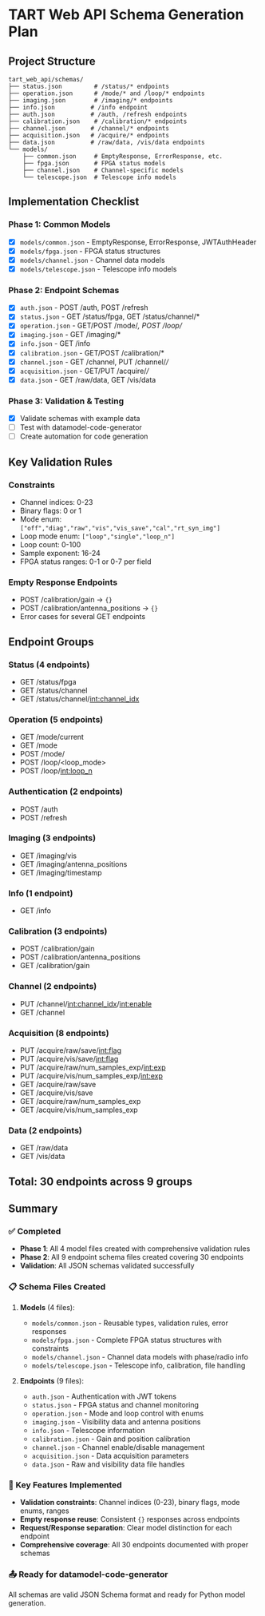 # TART Web API Schema Generation Plan

## Project Structure
```
tart_web_api/schemas/
├── status.json         # /status/* endpoints
├── operation.json      # /mode/* and /loop/* endpoints  
├── imaging.json        # /imaging/* endpoints
├── info.json          # /info endpoint
├── auth.json          # /auth, /refresh endpoints
├── calibration.json    # /calibration/* endpoints
├── channel.json       # /channel/* endpoints
├── acquisition.json   # /acquire/* endpoints
├── data.json          # /raw/data, /vis/data endpoints
└── models/
    ├── common.json     # EmptyResponse, ErrorResponse, etc.
    ├── fpga.json       # FPGA status models
    ├── channel.json    # Channel-specific models
    └── telescope.json  # Telescope info models
```

## Implementation Checklist

### Phase 1: Common Models
- [x] `models/common.json` - EmptyResponse, ErrorResponse, JWTAuthHeader
- [x] `models/fpga.json` - FPGA status structures
- [x] `models/channel.json` - Channel data models
- [x] `models/telescope.json` - Telescope info models

### Phase 2: Endpoint Schemas
- [x] `auth.json` - POST /auth, POST /refresh
- [x] `status.json` - GET /status/fpga, GET /status/channel/*
- [x] `operation.json` - GET/POST /mode/*, POST /loop/*
- [x] `imaging.json` - GET /imaging/*
- [x] `info.json` - GET /info
- [x] `calibration.json` - GET/POST /calibration/*
- [x] `channel.json` - GET /channel, PUT /channel/*/*
- [x] `acquisition.json` - GET/PUT /acquire/*/*
- [x] `data.json` - GET /raw/data, GET /vis/data

### Phase 3: Validation & Testing
- [x] Validate schemas with example data
- [ ] Test with datamodel-code-generator
- [ ] Create automation for code generation

## Key Validation Rules

### Constraints
- Channel indices: 0-23
- Binary flags: 0 or 1
- Mode enum: `["off","diag","raw","vis","vis_save","cal","rt_syn_img"]`
- Loop mode enum: `["loop","single","loop_n"]`
- Loop count: 0-100
- Sample exponent: 16-24
- FPGA status ranges: 0-1 or 0-7 per field

### Empty Response Endpoints
- POST /calibration/gain → `{}`
- POST /calibration/antenna_positions → `{}`
- Error cases for several GET endpoints

## Endpoint Groups

### Status (4 endpoints)
- GET /status/fpga
- GET /status/channel  
- GET /status/channel/<int:channel_idx>

### Operation (5 endpoints)
- GET /mode/current
- GET /mode
- POST /mode/<mode>
- POST /loop/<loop_mode>
- POST /loop/<int:loop_n>

### Authentication (2 endpoints)
- POST /auth
- POST /refresh

### Imaging (3 endpoints)
- GET /imaging/vis
- GET /imaging/antenna_positions
- GET /imaging/timestamp

### Info (1 endpoint)
- GET /info

### Calibration (3 endpoints)
- POST /calibration/gain
- POST /calibration/antenna_positions
- GET /calibration/gain

### Channel (2 endpoints)
- PUT /channel/<int:channel_idx>/<int:enable>
- GET /channel

### Acquisition (8 endpoints)
- PUT /acquire/raw/save/<int:flag>
- PUT /acquire/vis/save/<int:flag>
- PUT /acquire/raw/num_samples_exp/<int:exp>
- PUT /acquire/vis/num_samples_exp/<int:exp>
- GET /acquire/raw/save
- GET /acquire/vis/save
- GET /acquire/raw/num_samples_exp
- GET /acquire/vis/num_samples_exp

### Data (2 endpoints)
- GET /raw/data
- GET /vis/data

## Total: 30 endpoints across 9 groups

## Summary

### ✅ Completed
- **Phase 1**: All 4 model files created with comprehensive validation rules
- **Phase 2**: All 9 endpoint schema files created covering 30 endpoints
- **Validation**: All JSON schemas validated successfully

### 📋 Schema Files Created
1. **Models** (4 files):
   - `models/common.json` - Reusable types, validation rules, error responses
   - `models/fpga.json` - Complete FPGA status structures with constraints
   - `models/channel.json` - Channel data models with phase/radio info
   - `models/telescope.json` - Telescope info, calibration, file handling

2. **Endpoints** (9 files):
   - `auth.json` - Authentication with JWT tokens
   - `status.json` - FPGA status and channel monitoring
   - `operation.json` - Mode and loop control with enums
   - `imaging.json` - Visibility data and antenna positions
   - `info.json` - Telescope information
   - `calibration.json` - Gain and position calibration
   - `channel.json` - Channel enable/disable management
   - `acquisition.json` - Data acquisition parameters
   - `data.json` - Raw and visibility data file handles

### 🎯 Key Features Implemented
- **Validation constraints**: Channel indices (0-23), binary flags, mode enums, ranges
- **Empty response reuse**: Consistent `{}` responses across endpoints
- **Request/Response separation**: Clear model distinction for each endpoint
- **Comprehensive coverage**: All 30 endpoints documented with proper schemas

### 📤 Ready for datamodel-code-generator
All schemas are valid JSON Schema format and ready for Python model generation.